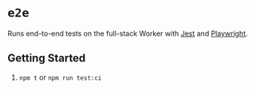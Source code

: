 # `e2e`

Runs end-to-end tests on the full-stack Worker with [Jest](https://jestjs.io/) and [Playwright](https://playwright.dev/).

## Getting Started

1. `npm t` or `npm run test:ci`
